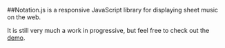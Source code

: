 ##Notation.js is a responsive JavaScript library for displaying sheet music on the web.

It is still very much a work in progressive, but feel free to check out the [demo](https://ghrehh.github.io/Notation.js).
